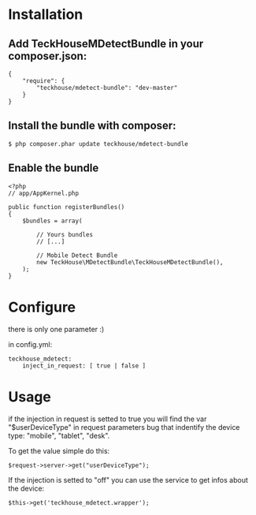 # Installation

## Add TeckHouseMDetectBundle in your composer.json:

```
{
    "require": {
        "teckhouse/mdetect-bundle": "dev-master"
    }
}
```

## Install the bundle with composer:

```
$ php composer.phar update teckhouse/mdetect-bundle
```

## Enable the bundle

```
<?php
// app/AppKernel.php

public function registerBundles()
{
    $bundles = array(
        
        // Yours bundles
        // [...] 

        // Mobile Detect Bundle
        new TeckHouse\MDetectBundle\TeckHouseMDetectBundle(),
    );
}
```

# Configure

there is only one parameter :) 

in config.yml:

```
teckhouse_mdetect:
    inject_in_request: [ true | false ]
```

# Usage

if the injection in request is setted to true you will find the var "$userDeviceType" in request parameters bug that indentify the device type: "mobile", "tablet", "desk".

To get the value simple do this:

```
$request->server->get("userDeviceType");
```

If the injection is setted to "off" you can use the service to get infos about the device:

```
$this->get('teckhouse_mdetect.wrapper');
```